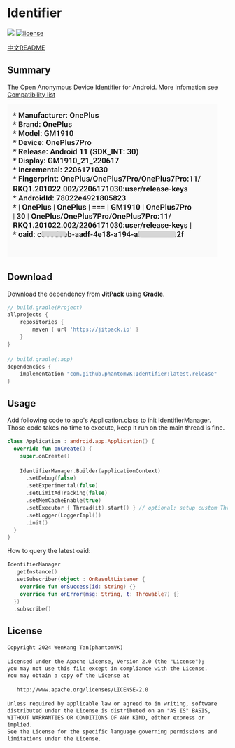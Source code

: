 Identifier
=========

[![](https://jitpack.io/v/phantomVK/Identifier.svg)](https://jitpack.io/#phantomVK/Identifier) [![license](https://img.shields.io/badge/License-Apache2.0-brightgreen)](https://github.com/phantomVK/SlideBack/blob/master/LICENSE)

[中文README](./README_CN.md)

Summary
-----------

The Open Anonymous Device Identifier for Android. More infomation see [Compatibility list](./COMPATIBILITY_LIST.md)

<img src="./static/sample.png" alt="png" width="480" height="349" style="display: inline;"/>

Download
-----------
Download the dependency from __JitPack__ using __Gradle__.

```groovy
// build.gradle(Project)
allprojects {
    repositories {
        maven { url 'https://jitpack.io' }
    }
}

// build.gradle(:app)
dependencies {
    implementation "com.github.phantomVK:Identifier:latest.release"
}
```

Usage
-------

Add following code to app's Application.class to init IdentifierManager. Those code takes no time to execute, keep it run on the main thread is fine.

```kotlin
class Application : android.app.Application() {
  override fun onCreate() {
    super.onCreate()

    IdentifierManager.Builder(applicationContext)
      .setDebug(false)
      .setExperimental(false)
      .setLimitAdTracking(false)
      .setMemCacheEnable(true)
      .setExecutor { Thread(it).start() } // optional: setup custom ThreadPoolExecutor
      .setLogger(LoggerImpl())
      .init()
  }
}
```

How to query the latest oaid:

```kotlin
IdentifierManager
  .getInstance()
  .setSubscriber(object : OnResultListener {
    override fun onSuccess(id: String) {}
    override fun onError(msg: String, t: Throwable?) {}
  })
  .subscribe()
```

License
--------

```
Copyright 2024 WenKang Tan(phantomVK)

Licensed under the Apache License, Version 2.0 (the "License");
you may not use this file except in compliance with the License.
You may obtain a copy of the License at

   http://www.apache.org/licenses/LICENSE-2.0

Unless required by applicable law or agreed to in writing, software
distributed under the License is distributed on an "AS IS" BASIS,
WITHOUT WARRANTIES OR CONDITIONS OF ANY KIND, either express or implied.
See the License for the specific language governing permissions and
limitations under the License.
```